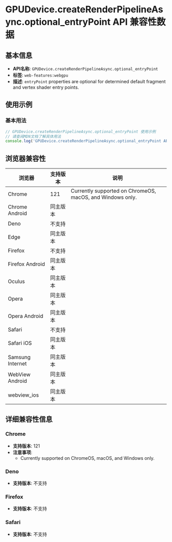 # GPUDevice.createRenderPipelineAsync.optional_entryPoint API 兼容性数据

## 基本信息

- **API名称**: `GPUDevice.createRenderPipelineAsync.optional_entryPoint`
- **标签**: `web-features:webgpu`
- **描述**: `entryPoint` properties are optional for determined default fragment and vertex shader entry points.

## 使用示例

### 基本用法

```javascript
// GPUDevice.createRenderPipelineAsync.optional_entryPoint 使用示例
// 请查阅MDN文档了解具体用法
console.log('GPUDevice.createRenderPipelineAsync.optional_entryPoint API');
```

## 浏览器兼容性

| 浏览器 | 支持版本 | 说明 |
|--------|----------|------|
| Chrome | 121 | Currently supported on ChromeOS, macOS, and Windows only. |
| Chrome Android | 同主版本 |  |
| Deno | 不支持 |  |
| Edge | 同主版本 |  |
| Firefox | 不支持 |  |
| Firefox Android | 同主版本 |  |
| Oculus | 同主版本 |  |
| Opera | 同主版本 |  |
| Opera Android | 同主版本 |  |
| Safari | 不支持 |  |
| Safari iOS | 同主版本 |  |
| Samsung Internet | 同主版本 |  |
| WebView Android | 同主版本 |  |
| webview_ios | 同主版本 |  |

## 详细兼容性信息

### Chrome

- **支持版本**: 121
- **注意事项**:
  - Currently supported on ChromeOS, macOS, and Windows only.

### Deno

- **支持版本**: 不支持

### Firefox

- **支持版本**: 不支持

### Safari

- **支持版本**: 不支持

